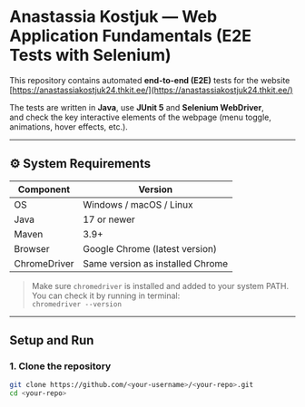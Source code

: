 # Anastassia Kostjuk — Web Application Fundamentals (E2E Tests with Selenium)

This repository contains automated **end-to-end (E2E)** tests for the website  
[https://anastassiakostjuk24.thkit.ee/](https://anastassiakostjuk24.thkit.ee/)

The tests are written in **Java**, use **JUnit 5** and **Selenium WebDriver**,  
and check the key interactive elements of the webpage (menu toggle, animations, hover effects, etc.).

---

## ⚙️ System Requirements

| Component | Version |
|------------|----------|
| OS | Windows / macOS / Linux |
| Java | 17 or newer |
| Maven | 3.9+ |
| Browser | Google Chrome (latest version) |
| ChromeDriver | Same version as installed Chrome |

> Make sure `chromedriver` is installed and added to your system PATH.  
> You can check it by running in terminal:  
> `chromedriver --version`

---

## Setup and Run

### 1. Clone the repository
```bash
git clone https://github.com/<your-username>/<your-repo>.git
cd <your-repo>
